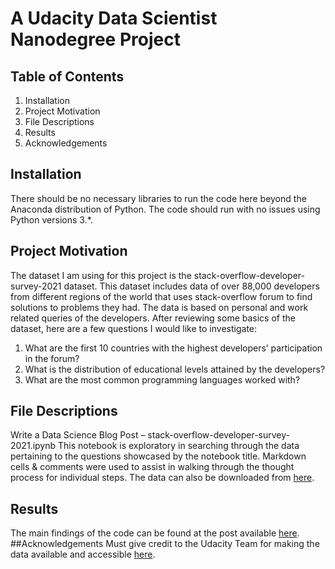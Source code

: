 # A Udacity Data Scientist Nanodegree Project
## Table of Contents
1.	Installation
2.	Project Motivation
3.	File Descriptions
4.	Results
5.	Acknowledgements
## Installation
There should be no necessary libraries to run the code here beyond the Anaconda distribution of Python. The code should run with no issues using Python versions 3.*.
## Project Motivation
The dataset I am using for this project is the stack-overflow-developer-survey-2021 dataset. This dataset includes data of over 88,000 developers from different regions of the world that uses stack-overflow forum to find solutions to problems they had. The data is based on personal and work related queries of the developers. After reviewing some basics of the dataset, here are a few questions I would like to investigate:
1.	What are the first 10 countries with the highest developers’ participation in the forum?
2.	What is the distribution of educational levels attained by the developers?
3.	What are the most common programming languages worked with?
## File Descriptions
Write a Data Science Blog Post – stack-overflow-developer-survey-2021.ipynb
This notebook is exploratory in searching through the data pertaining to the questions showcased by the notebook title. Markdown cells & comments were used to assist in walking through the thought process for individual steps.
The data can also be downloaded from [here](https://insights.stackoverflow.com/survey).
## Results
The main findings of the code can be found at the post available [here](https://medium.com/@ayuba.shakiru/data-science-blog-post-2021-stackoverflow-developers-data-analysis-8332750d27d1).
##Acknowledgements
Must give credit to the Udacity Team for making the data available and accessible [here](https://medium.com/@ayuba.shakiru/data-science-blog-post-2021-stackoverflow-developers-data-analysis-8332750d27d1). 
